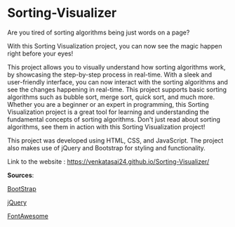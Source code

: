 # Sorting-Visualizer

Are you tired of sorting algorithms being just words on a page? 

With this Sorting Visualization project, you can now see the magic happen right before your eyes! 

This project allows you to visually understand how sorting algorithms work, by showcasing the step-by-step process in real-time. With a sleek and user-friendly interface, you can now interact with the sorting algorithms and see the changes happening in real-time. This project supports basic sorting algorithms such as bubble sort, merge sort, quick sort, and much more. Whether you are a beginner or an expert in programming, this Sorting Visualization project is a great tool for learning and understanding the fundamental concepts of sorting algorithms. Don't just read about sorting algorithms, see them in action with this Sorting Visualization project!

This project was developed using HTML, CSS, and JavaScript. The project also makes use of jQuery and Bootstrap for styling and functionality. 

Link to the website : https://venkatasai24.github.io/Sorting-Visualizer/

**Sources**:

[BootStrap](https://getbootstrap.com/)

[jQuery](https://jquery.com/)

[FontAwesome](https://fontawesome.com/)



